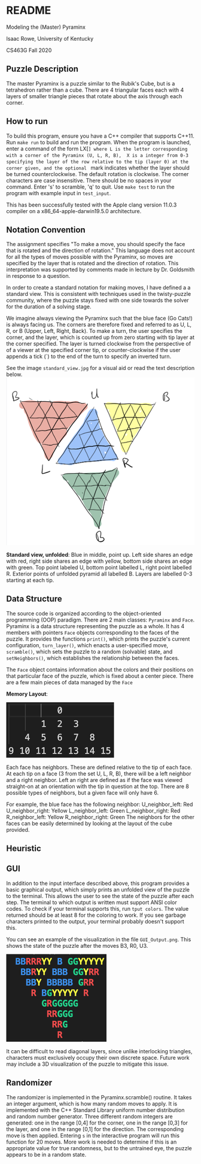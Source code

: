 # README
Modeling the (Master) Pyraminx

Isaac Rowe, University of Kentucky

CS463G Fall 2020

## Puzzle Description
The master Pyraminx is a puzzle similar to the Rubik's Cube, but is a
tetrahedron rather than a cube. There are 4 triangular faces each with 4 layers
of smaller triangle pieces that rotate about the axis through each corner.

## How to run
To build this program, ensure you have a C++ compiler that supports C++11. Run
`make run` to build and run the program. When the program is launched, enter a
command of the form LX[`] where L is the letter corresponding with a corner of
the Pyraminx (U, L, R, B),  X is a integer from 0-3 specifying the layer of the
row relative to the tip (layer 0) at the corner given, and the optional ` mark
indicates whether the layer should be turned counterclockwise. The default
rotation is clockwise. The corner characters are case insensitive. There should
be no spaces in your command. Enter 's' to scramble, 'q' to quit. Use `make test`
to run the program with example input in `test_input`.

This has been successfully tested with the Apple clang version 11.0.3 compiler
on a x86_64-apple-darwin19.5.0 architecture.

## Notation Convention
The assignment specifies "To make a move, you should specify the face that is
rotated and the direction of rotation." This language does not account for all
the types of moves possible with the Pyraminx, so moves are specified by the
layer that is rotated and the direction of rotation. This interpretation was
supported by comments made in lecture by Dr. Goldsmith in response to a
question.

In order to create a standard notation for making moves, I have defined a
a standard view. This is consistent with techniques used in the twisty-puzzle
community, where the puzzle stays fixed with one side towards the solver for the
duration of a solving stage. 

We imagine always viewing the Pyraminx such that the blue face (Go Cats!) 
is always facing us. The corners are therefore fixed and referred to as 
U, L, R, or B (Upper, Left, Right, Back). To make a turn, the user specifies
the corner, and the layer, which is counted up from zero starting with tip layer
at the corner specified. The layer is turned clockwise from the perspective of
of a viewer at the specified corner tip, or counter-clockwise if the user
appends a tick (`) to the end of the turn to specify an inverted turn.

See the image `standard_view.jpg` for a visual aid or read the text description
below. 
![Standard view](standard_view.jpg)

**Standard view, unfolded**: Blue in middle, point up. Left side shares an edge
with red, right side shares an edge with yellow, bottom side shares an edge with
green. Top point labeled U, bottom point labelled L, right point labelled R.
Exterior points of unfolded pyramid all labelled B. Layers are labelled 0-3
starting at each tip.

## Data Structure
The source code is organized according to the object-oriented programming (OOP)
paradigm. There are 2 main classes: `Pyraminx` and `Face`. Pyraminx is a data
structure representing the puzzle as a whole. It has 4 members with pointers
`Face` objects corresponding to the faces of the puzzle. It provides the
functions `print()`, which prints the puzzle's current configuration,
`turn_layer()`, which enacts a user-specified move, `scramble()`, which sets the
puzzle to a random (solvable) state, and `setNeighbors()`, which establishes the
relationship between the faces. 

The `Face` object contains information about the colors and their positions on that particular face of the puzzle, which is fixed about a center piece. There are a few main pieces of data managed by the
`Face`

**Memory Layout**:

![memory layout](mem_layout.png)


Each face has neighbors. These are defined relative to the tip of each face. At
each tip on a face (3 from the set U, L, R, B), there will be a left neighbor
and a right neighbor. Left an right are defined as if the face was viewed
straight-on at an orientation with the tip in question at the top. There are 8
possible types of neighbors, but a given face will only have 6.

For example, the blue face has the following neighbor:
        U_neighbor_left: Red
        U_neighbor_right: Yellow
        L_neighbor_left: Green 
        L_neighbor_right: Red 
        R_neighbor_left: Yellow
        R_neighbor_right: Green
The neighbors for the other faces can be easily determined by looking at the 
layout of the cube provided.

## Heuristic

## GUI
In addition to the input interface described above, this program provides a
basic graphical output, which simply prints an unfolded view of the puzzle to
the terminal. This allows the user to see the state of the puzzle after each
step. The terminal to which output is written must support ANSI color codes. To
check if your terminal supports this, run `tput colors`. The value returned
should be at least 8 for the coloring to work. If you see garbage characters
printed to the output, your terminal probably doesn't support this.

You can see an example of the visualization in the file `GUI_Output.png`. This
shows the state of the puzzle after the moves B3, R0, U3.

![GUI output](GUI_Output.png)

It can be difficult to read diagonal layers, since unlike interlocking
triangles, characters must exclusively occupy their own discrete space. Future
work may include a 3D visualization of the puzzle to mitigate this issue.

## Randomizer

The randomizer is implemented in the Pyraminx.scramble() routine. It takes an
integer argument, which is how many random moves to apply. It is implemented
with the C++ Standard Library uniform number distribution and random number
generator. Three different random integers are generated: one in the range [0,4]
for the corner, one in the range [0,3] for the layer, and one in the range [0,1]
for the direction. The corresponding move is then applied. Entering `s` in the
interactive program will run this function for 20 moves. More work is needed to
determine if this is an appropriate value for true randomness, but to the
untrained eye, the puzzle appears to be in a random state.
